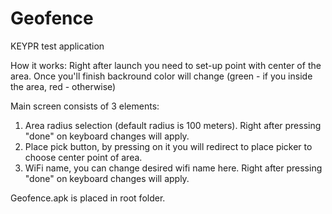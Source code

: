 # Geofence
KEYPR test application

How it works:
Right after launch you need to set-up point with center of the area. Once you'll finish backround color will change
(green - if you inside the area, red - otherwise)

Main screen consists of 3 elements:
1) Area radius selection (default radius is 100 meters). Right after pressing "done" on keyboard changes will apply.
2) Place pick button, by pressing on it you will redirect to place picker to choose center point of area.
3) WiFi name, you can change desired wifi name here. Right after pressing "done" on keyboard changes will apply.

Geofence.apk is placed in root folder.

